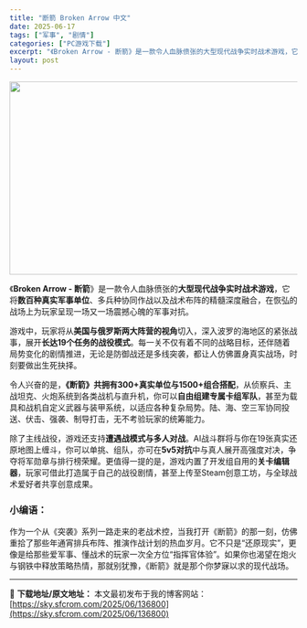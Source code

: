 ```yaml
---
title: "断箭 Broken Arrow 中文"
date: 2025-06-17
tags: ["军事", "剧情"]
categories: ["PC游戏下载"]
excerpt: "《Broken Arrow - 断箭》是一款令人血脉偾张的大型现代战争实时战术游戏，它将数百种真实军事单位、多兵种协同作战以及战术布阵的精髓深度融合，在恢弘的战场上为玩家呈现一场又一场震撼心魄的军事对抗。 游戏中，玩家将从美国与俄罗斯两大阵营的视角切入，深入波罗的海地区的紧张战事，展开长达19个任务&hellip;"
layout: post
---
```


<img class="aligncenter size-full wp-image-136752" src="https://sky.sfcrom.com/wp-content/uploads/2025/06/2025061709275264.webp" alt="" width="600" height="338" />

《<strong>Broken Arrow - 断箭</strong>》是一款令人血脉偾张的<strong>大型现代战争实时战术游戏</strong>，它将<strong>数百种真实军事单位</strong>、多兵种协同作战以及战术布阵的精髓深度融合，在恢弘的战场上为玩家呈现一场又一场震撼心魄的军事对抗。

游戏中，玩家将从<strong>美国与俄罗斯两大阵营的视角</strong>切入，深入波罗的海地区的紧张战事，展开<strong>长达19个任务的战役模式</strong>。每一关不仅有着不同的战略目标，还伴随着局势变化的剧情推进，无论是防御战还是多线突袭，都让人仿佛置身真实战场，时刻要做出生死抉择。

令人兴奋的是，<strong>《断箭》共拥有300+真实单位与1500+组合搭配</strong>，从侦察兵、主战坦克、火炮系统到各类战机与直升机，你可以<strong>自由组建专属卡组军队</strong>，甚至为载具和战机自定义武器与装甲系统，以适应各种复杂局势。陆、海、空三军协同投送、伏击、强袭、制导打击，无不考验玩家的统筹能力。

除了主线战役，游戏还支持<strong>遭遇战模式与多人对战</strong>。AI战斗群将与你在19张真实还原地图上缠斗，你可以单挑、组队，亦可在<strong>5v5对抗</strong>中与真人展开高强度对决，争夺将军勋章与排行榜荣耀。更值得一提的是，游戏内置了开发组自用的<strong>关卡编辑器</strong>，玩家可借此打造属于自己的战役剧情，甚至上传至Steam创意工坊，与全球战术爱好者共享创意成果。
<h3>小编语：</h3>
作为一个从《突袭》系列一路走来的老战术控，当我打开《断箭》的那一刻，仿佛重拾了那些年通宵排兵布阵、推演作战计划的热血岁月。它不只是“还原现实”，更像是给那些爱军事、懂战术的玩家一次全方位“指挥官体验”。如果你也渴望在炮火与钢铁中释放策略热情，那就别犹豫，《断箭》就是那个你梦寐以求的现代战场。

---
📖 **下载地址/原文地址：** 本文最初发布于我的博客网站：[https://sky.sfcrom.com/2025/06/136800](https://sky.sfcrom.com/2025/06/136800)
